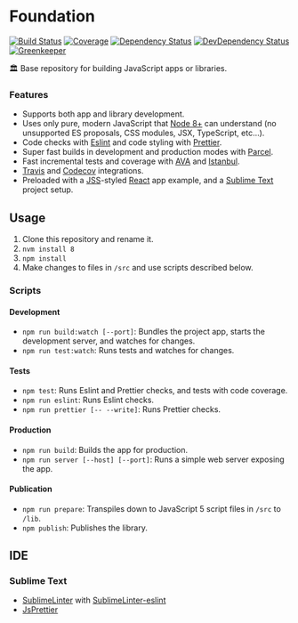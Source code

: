# Foundation

[![Build Status](https://travis-ci.org/davidbonnet/foundation.svg?branch=master)](https://travis-ci.org/davidbonnet/foundation)
[![Coverage](https://codecov.io/gh/davidbonnet/foundation/branch/master/graph/badge.svg)](https://codecov.io/gh/davidbonnet/foundation)
[![Dependency Status](https://david-dm.org/davidbonnet/foundation/status.svg)](https://david-dm.org/davidbonnet/foundation)
[![DevDependency Status](https://david-dm.org/davidbonnet/foundation/dev-status.svg)](https://david-dm.org/davidbonnet/foundation?type=dev)
[![Greenkeeper](https://badges.greenkeeper.io/davidbonnet/foundation.svg)](https://greenkeeper.io/)

🏛 Base repository for building JavaScript apps or libraries.

### Features

* Supports both app and library development.
* Uses only pure, modern JavaScript that [Node 8+](https://nodejs.org/) can understand (no unsupported ES proposals, CSS modules, JSX, TypeScript, etc…).
* Code checks with [Eslint](https://eslint.org) and code styling with [Prettier](https://prettier.io).
* Super fast builds in development and production modes with [Parcel](https://parceljs.org).
* Fast incremental tests and coverage with [AVA](https://github.com/avajs/ava) and [Istanbul](https://istanbul.js.org).
* [Travis](https://travis-ci.org) and [Codecov](https://codecov.io/) integrations.
* Preloaded with a [JSS](http://cssinjs.org)-styled [React](https://reactjs.org) app example, and a [Sublime Text](https://www.sublimetext.com) project setup.

## Usage

1.  Clone this repository and rename it.
2.  `nvm install 8`
3.  `npm install`
4.  Make changes to files in `/src` and use scripts described below.

### Scripts

#### Development

* `npm run build:watch [--port]`: Bundles the project app, starts the development server, and watches for changes.
* `npm run test:watch`: Runs tests and watches for changes.

#### Tests

* `npm test`: Runs Eslint and Prettier checks, and tests with code coverage.
* `npm run eslint`: Runs Eslint checks.
* `npm run prettier [-- --write]`: Runs Prettier checks.

#### Production

* `npm run build`: Builds the app for production.
* `npm run server [--host] [--port]`: Runs a simple web server exposing the app.

#### Publication

* `npm run prepare`: Transpiles down to JavaScript 5 script files in `/src` to `/lib`.
* `npm publish`: Publishes the library.

## IDE

### Sublime Text

* [SublimeLinter](http://www.sublimelinter.com) with [SublimeLinter-eslint](https://github.com/roadhump/SublimeLinter-eslint)
* [JsPrettier](https://github.com/jonlabelle/SublimeJsPrettier)
